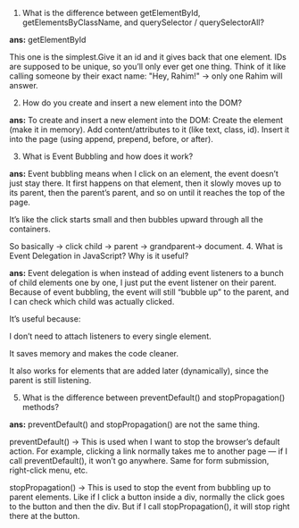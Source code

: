 1. What is the difference between getElementById, getElementsByClassName, and querySelector / querySelectorAll?

**ans:**
getElementById

This one is the simplest.Give it an id and it gives back that one element. IDs are supposed to be unique, so you’ll only ever get one thing.
Think of it like calling someone by their exact name:
"Hey, Rahim!" -> only one Rahim will answer.

2. How do you create and insert a new element into the DOM?

**ans:**
To create and insert a new element into the DOM:
Create the element (make it in memory).
Add content/attributes to it (like text, class, id).
Insert it into the page (using append, prepend, before, or after).

3. What is Event Bubbling and how does it work?

**ans:**
Event bubbling means when I click on an element, the event doesn’t just stay there. It first happens on that element, then it slowly moves up to its parent, then the parent’s parent, and so on until it reaches the top of the page.

It’s like the click starts small and then bubbles upward through all the containers.

So basically → click child -> parent -> grandparent-> document.
4. What is Event Delegation in JavaScript? Why is it useful?

**ans:**
Event delegation is when instead of adding event listeners to a bunch of child elements one by one, I just put the event listener on their parent. Because of event bubbling, the event will still “bubble up” to the parent, and I can check which child was actually clicked.

It’s useful because:

I don’t need to attach listeners to every single element.

It saves memory and makes the code cleaner.

It also works for elements that are added later (dynamically), since the parent is still listening.

5. What is the difference between preventDefault() and stopPropagation() methods?

**ans:**
preventDefault() and stopPropagation() are not the same thing.

preventDefault() -> This is used when I want to stop the browser’s default action. For example, clicking a link normally takes me to another page — if I call preventDefault(), it won’t go anywhere. Same for form submission, right-click menu, etc.

stopPropagation() -> This is used to stop the event from bubbling up to parent elements. Like if I click a button inside a div, normally the click goes to the button and then the div. But if I call stopPropagation(), it will stop right there at the button.